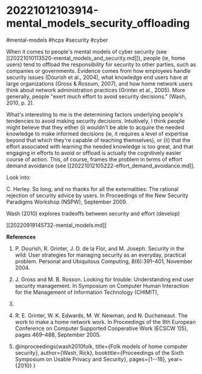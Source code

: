 # 20221012103914-mental_models_security_offloading

#mental-models #hcps #security #cyber


When it comes to people's mental models of cyber security (see
[[20221010113520-mental_models_and_security.md]]), people (ie, home users) tend
to offload the responsibility for security to other parties, such as companies
or governments.  Evidence comes from how employees handle security issues
(Dourish et al., 2004), what knowledge end users have at large organizations
(Gross & Rossum, 2007), and how home network users think about network
administration practices (Grinter et al., 2005). More generally, people "exert
much effort to avoid security decisions." (Wash, 2010, p. 2).

What's interesting to me is the determining factors underlying people's
tendencies to avoid making security decisions. Intuitively, I think people
might believe that they either (i) wouldn't be able to acquire the needed
knowledge to make informed decisions (ie, it requires a level of expertise
beyond that which they're capable of teaching themselves), or (ii) that the
effort associated with learning the needed knowledge is too great, and that
engaging in efforts to avoid or offload is actually the cognitively easier
course of action. This, of course, frames the problem in terms of effort demand
avoidance (see [[20221012105222-effort_demand_avoidance.md]].

Look into:

C. Herley. So long, and no thanks for all the
externalities: The rational rejection of security advice
by users. In Proceedings of the New Security
Paradigms Workshop (NSPW), September 2009.

Wash (2010) explores tradeoffs between security and effort (develop)

[[20220919145732-mental_models.md]]

**References**

1. P. Dourish, R. Grinter, J. D. de la Flor, and
M. Joseph. Security in the wild: User strategies for
managing security as an everyday, practical problem.
Personal and Ubiquitous Computing, 8(6):391–401,
November 2004.

2. J. Gross and M. B. Rosson. Looking for trouble:
Understanding end user security management. In
Symposium on Computer Human Interaction for the
Management of Information Technology (CHIMIT),
2007.

3. R. E. Grinter, W. K. Edwards, M. W. Newman, and
N. Ducheneaut. The work to make a home network
work. In Proceedings of the 9th European Conference
on Computer Supported Cooperative Work (ECSCW
’05), pages 469–488, September 2005.

4. @inproceedings{wash2010folk,
  title={Folk models of home computer security},
  author={Wash, Rick},
  booktitle={Proceedings of the Sixth Symposium on Usable Privacy and Security},
  pages={1--16},
  year={2010}
}


